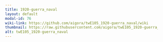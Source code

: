 ```yaml
---
title: 1920-guerra_naval
layout: default
modal-id: 76
wiki-link: https://github.com/aigora/twE105_1920-guerra_naval/wiki
thumbnail: https://raw.githubusercontent.com/aigora/twE105_1920-guerra_naval/master/Logo.png
alt: twE105_1920-guerra_naval
---
```

